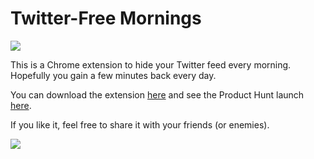 # Twitter-Free Mornings

![](image.png)

This is a Chrome extension to hide your Twitter feed every morning. Hopefully you gain a few minutes back every day.

You can download the extension [here](https://chrome.google.com/webstore/detail/twitter-free-mornings/aakcffljphdeofhdfjpbggfolejicbhh) and see the Product Hunt launch [here](https://www.producthunt.com/posts/twitter-free-mornings).

If you like it, feel free to share it with your friends (or enemies).

![](https://user-images.githubusercontent.com/28496268/92986254-88ffb880-f476-11ea-8d2c-7ddeaa342c61.png)

